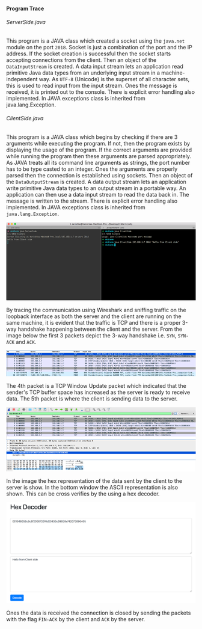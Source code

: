 #### Program Trace

###### ServerSide.java

This program is a JAVA class which created a socket using the `java.net` module on the port `2018`. Socket is just a combination of the port and the IP address. If the socket creation is successful then the socket starts accepting connections from the client. Then an object of the `DataInputStream` is created. A data input stream lets an application read primitive Java data types from an underlying input stream in a machine-independent way. As `UTF-8` (Unicode) is the superset of all character sets, this is used to read input from the input stream. Ones the message is received, it is printed out to the console. There is explicit error handling also implemented. In JAVA exceptions class is inherited from java.lang.Exception.


###### ClientSide.java

This program is a JAVA class which begins by checking if there are 3 arguments while executing the program. If not, then the program exists by displaying the usage of the program. If the correct arguments are provided while running the program then these arguments are parsed appropriately. As JAVA treats all its command line arguments as strings, the port number has to be type casted to an integer. Ones the arguments are properly parsed then the connection is established using sockets. Then an object of the `DataOutputStream` is created. A data output stream lets an application write primitive Java data types to an output stream in a portable way. An application can then use a data input stream to read the data back in. The message is written to the stream. There is explicit error handling also implemented. In JAVA exceptions class is inherited from `java.lang.Exception`.

![](images/1.png)
  
By tracing the communication using Wireshark and sniffing traffic on the loopback interface as both the server and the client are running on the same machine, it is evident that the traffic is TCP and there is a proper 3-way handshake happening between the client and the server. From the image below the first 3 packets depict the 3-way handshake i.e. `SYN`, `SYN-ACK` and `ACK`.

![](images/2.png)

The 4th packet is a TCP Window Update packet which indicated that the sender's TCP buffer space has increased as the server is ready to receive data. The 5th packet is where the client is sending data to the server. 

![](images/3.png)

In the image the hex representation of the data sent by the client to the server is show. In the bottom window the ASCII representation is also shown. This can be cross verifies by the using a hex decoder.
 
![](images/4.png)

Ones the data is received the connection is closed by sending the packets with the flag `FIN-ACK` by the client and `ACK` by the server.